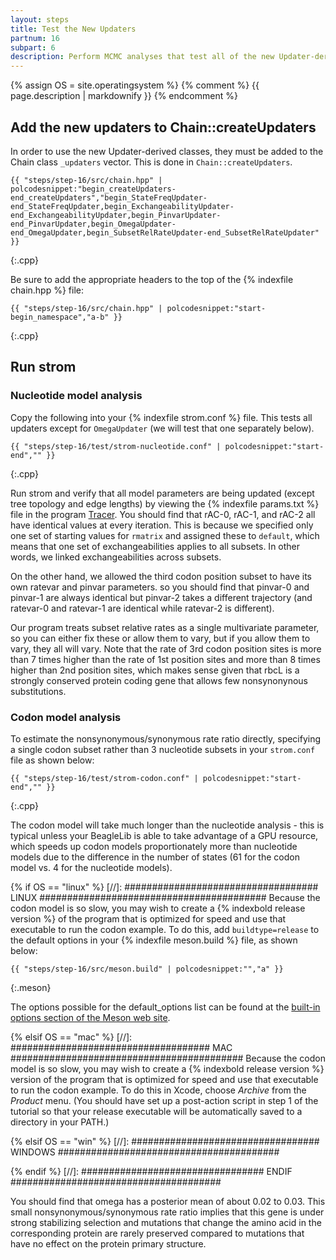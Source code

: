 ```yaml
---
layout: steps
title: Test the New Updaters
partnum: 16
subpart: 6
description: Perform MCMC analyses that test all of the new Updater-derived classes. 
---
```

{% assign OS = site.operatingsystem %}
{% comment %}
{{ page.description | markdownify }}
{% endcomment %}

## Add the new updaters to Chain::createUpdaters

In order to use the new Updater-derived classes, they must be added to the Chain class `_updaters` vector. This is done in `Chain::createUpdaters`.
~~~~~~
{{ "steps/step-16/src/chain.hpp" | polcodesnippet:"begin_createUpdaters-end_createUpdaters","begin_StateFreqUpdater-end_StateFreqUpdater,begin_ExchangeabilityUpdater-end_ExchangeabilityUpdater,begin_PinvarUpdater-end_PinvarUpdater,begin_OmegaUpdater-end_OmegaUpdater,begin_SubsetRelRateUpdater-end_SubsetRelRateUpdater" }}
~~~~~~
{:.cpp}

Be sure to add the appropriate headers to the top of the {% indexfile chain.hpp %} file:
~~~~~~
{{ "steps/step-16/src/chain.hpp" | polcodesnippet:"start-begin_namespace","a-b" }}
~~~~~~
{:.cpp}

## Run strom

### Nucleotide model analysis

Copy the following into your {% indexfile strom.conf %} file. This tests all updaters except for `OmegaUpdater` (we will test that one separately below).
~~~~~~
{{ "steps/step-16/test/strom-nucleotide.conf" | polcodesnippet:"start-end","" }}
~~~~~~
{:.cpp}

Run strom and verify that all model parameters are being updated (except tree topology and edge lengths) by viewing the {% indexfile params.txt %} file in the program [Tracer](https://beast.community/tracer). You should find that rAC-0, rAC-1, and rAC-2 all have identical values at every iteration. This is because we specified only one set of starting values for `rmatrix` and assigned these to `default`, which means that one set of exchangeabilities applies to all subsets. In other words, we linked exchangeabilities across subsets.

On the other hand, we allowed the third codon position subset to have its own ratevar and pinvar parameters. so you should find that pinvar-0 and pinvar-1 are always identical but pinvar-2 takes a different trajectory (and ratevar-0 and ratevar-1 are identical while ratevar-2 is different).

Our program treats subset relative rates as a single multivariate parameter, so you can either fix these or allow them to vary, but if you allow them to vary, they all will vary. Note that the rate of 3rd codon position sites is more than 7 times higher than the rate of 1st position sites and more than 8 times higher than 2nd position sites, which makes sense given that rbcL is a strongly conserved protein coding gene that allows few nonsynonynous substitutions.

### Codon model analysis

To estimate the nonsynonymous/synonymous rate ratio directly, specifying a single codon subset rather than 3 nucleotide subsets in your `strom.conf` file as shown below:
~~~~~~
{{ "steps/step-16/test/strom-codon.conf" | polcodesnippet:"start-end","" }}
~~~~~~
{:.cpp}

The codon model will take much longer than the nucleotide analysis - this is typical unless your BeagleLib is able to take advantage of a GPU resource, which speeds up codon models proportionately more than nucleotide models due to the difference in the number of states (61 for the codon model vs. 4 for the nucleotide models). 

{% if OS == "linux" %}
[//]: ################################### LINUX #########################################
Because the codon model is so slow, you may wish to create a {% indexbold release version %} of the program that is optimized for speed and use that executable to run the codon example. To do this, add `buildtype=release` to the default options in your {% indexfile meson.build %} file, as shown below:
~~~~~~
{{ "steps/step-16/src/meson.build" | polcodesnippet:"","a" }}
~~~~~~
{:.meson}

The options possible for the default_options list can be found at the [built-in options section of the Meson web site](https://mesonbuild.com/Builtin-options.html).

{% elsif OS == "mac" %}
[//]: #################################### MAC ##########################################
Because the codon model is so slow, you may wish to create a {% indexbold release version %} version of the program that is optimized for speed and use that executable to run the codon example. To do this in Xcode, choose _Archive_ from the _Product_ menu. (You should have set up a post-action script in step 1 of the tutorial so that your release executable will be automatically saved to a directory in your PATH.)

{% elsif OS == "win" %}
[//]: ################################## WINDOWS ########################################

{% endif %}
[//]: ################################# ENDIF ######################################

You should find that omega has a posterior mean of about 0.02 to 0.03. This small nonsynonymous/synonymous rate ratio implies that this gene is under strong stabilizing selection and mutations that change the amino acid in the corresponding protein are rarely preserved compared to mutations that have no effect on the protein primary structure.



